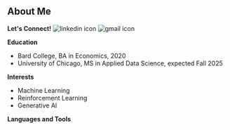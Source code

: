## About Me

**Let's Connect!**
![linkedin icon](https://github.com/user-attachments/assets/9a97d92a-6fd5-4fb4-9415-f052b297dc42)
![gmail icon](https://github.com/user-attachments/assets/a025d83e-1d50-45bf-8425-a86d8fc0dd01)


**Education** 
- Bard College, BA in Economics, 2020
- University of Chicago, MS in Applied Data Science, expected Fall 2025

**Interests**
- Machine Learning
- Reinforcement Learning
- Generative AI

**Languages and Tools**


<!--
**PeytonNash/PeytonNash** is a ✨ _special_ ✨ repository because its `README.md` (this file) appears on your GitHub profile.

Here are some ideas to get you started:

- 🔭 I’m currently working on ...
- 🌱 I’m currently learning ...
- 👯 I’m looking to collaborate on ...
- 🤔 I’m looking for help with ...
- 💬 Ask me about ...
- 📫 How to reach me: ...
- 😄 Pronouns: ...
- ⚡ Fun fact: ...
-->
